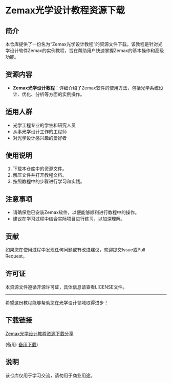# Zemax光学设计教程资源下载

## 简介

本仓库提供了一份名为“Zemax光学设计教程”的资源文件下载。该教程是针对光学设计软件Zemax的实例教程，旨在帮助用户快速掌握Zemax的基本操作和高级功能。

## 资源内容

- **Zemax光学设计教程**：详细介绍了Zemax软件的使用方法，包括光学系统设计、优化、分析等方面的实例操作。

## 适用人群

- 光学工程专业的学生和研究人员
- 从事光学设计工作的工程师
- 对光学设计感兴趣的爱好者

## 使用说明

1. 下载本仓库中的资源文件。
2. 解压文件并打开教程文档。
3. 按照教程中的步骤进行学习和实践。

## 注意事项

- 请确保您已安装Zemax软件，以便能够顺利进行教程中的操作。
- 建议在学习过程中结合实际项目进行练习，以加深理解。

## 贡献

如果您在使用过程中发现任何问题或有改进建议，欢迎提交Issue或Pull Request。

## 许可证

本资源文件遵循开源许可证，具体信息请查看LICENSE文件。

---

希望这份教程能够帮助您在光学设计领域取得进步！

## 下载链接
[Zemax光学设计教程资源下载分享](https://pan.quark.cn/s/64713c6ed7e1) 

(备用: [备用下载](https://pan.baidu.com/s/1VA-LJZNsRQeHPeiJFBfq4Q?pwd=1234))

## 说明

该仓库仅用于学习交流，请勿用于商业用途。
